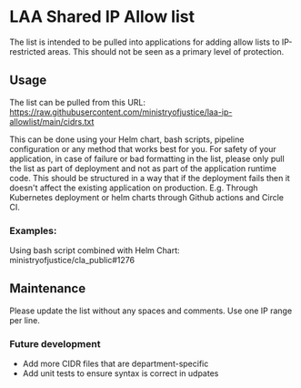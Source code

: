 # LAA Shared IP Allow list
The list is intended to be pulled into applications for adding allow lists to IP-restricted areas. This should not be seen as a primary level of protection.

## Usage
The list can be pulled from this URL: https://raw.githubusercontent.com/ministryofjustice/laa-ip-allowlist/main/cidrs.txt

This can be done using your Helm chart, bash scripts, pipeline configuration or any method that works best for you. For safety of your application, in case of failure or bad formatting in the list, please only pull the list as part of deployment and not as part of the application runtime code. This should be structured in a way that if the deployment fails then it doesn't affect the existing application on production. E.g. Through Kubernetes deployment or helm charts through Github actions and Circle CI. 

### Examples:

Using bash script combined with Helm Chart: ministryofjustice/cla_public#1276

## Maintenance
Please update the list without any spaces and comments. Use one IP range per line.

### Future development
- Add more CIDR files that are department-specific
- Add unit tests to ensure syntax is correct in udpates
